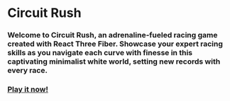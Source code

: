 # Circuit Rush

### Welcome to Circuit Rush, an adrenaline-fueled racing game created with React Three Fiber. Showcase your expert racing skills as you navigate each curve with finesse  in this captivating minimalist white world, setting new records with every race.

### [Play it now!](https://circuit-rush.com/)
